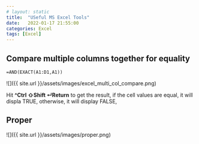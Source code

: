 ```yaml
---
# layout: static
title:  "USeful MS Excel Tools"
date:   2022-01-17 21:55:00
categories: Excel
tags: [Excel]
---
```


## Compare multiple columns together for equality


```excel
=AND(EXACT(A1:D1,A1))
```

![]({{ site.url }}/assets/images/excel_multi_col_compare.png)


Hit **^Ctrl ⇧Shift ↵Return** to get the result, if the cell values are equal, it will displa TRUE, otherwise, it will display FALSE, 

## Proper

![]({{ site.url }}/assets/images/proper.png)
